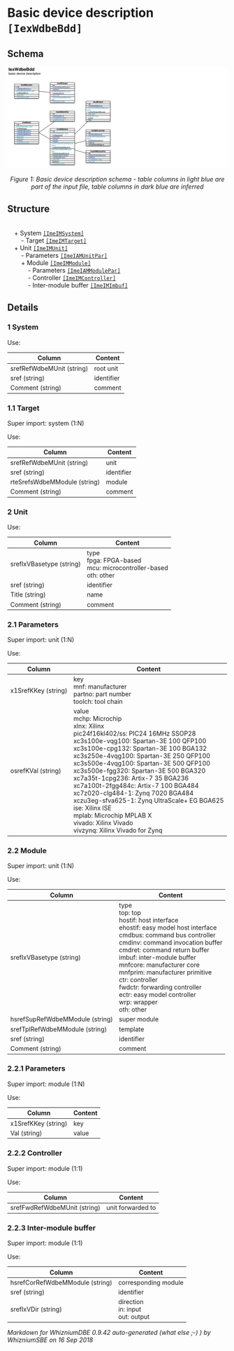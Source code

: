 Basic device description ``[IexWdbeBdd]``
===

Schema
---

![](./IexWdbeBdd.jpg)

<p align="center"><em>Figure 1: Basic device description schema - table columns in light blue are part of the input file, table columns in dark blue are inferred</em></p>

Structure
---

[//]: # (IP structure - BEGIN)

<br>&nbsp;&nbsp;&nbsp;&nbsp;\+ System [``[ImeIMSystem]``](#1-system-imeimsystem)
<br>&nbsp;&nbsp;&nbsp;&nbsp;&nbsp;&nbsp;&nbsp;&nbsp;\- Target [``[ImeIMTarget]``](#11-target-imeimtarget)
<br>&nbsp;&nbsp;&nbsp;&nbsp;\+ Unit [``[ImeIMUnit]``](#2-unit-imeimunit)
<br>&nbsp;&nbsp;&nbsp;&nbsp;&nbsp;&nbsp;&nbsp;&nbsp;\- Parameters [``[ImeIAMUnitPar]``](#21-parameters-imeiamunitpar)
<br>&nbsp;&nbsp;&nbsp;&nbsp;&nbsp;&nbsp;&nbsp;&nbsp;\+ Module [``[ImeIMModule]``](#22-module-imeimmodule)
<br>&nbsp;&nbsp;&nbsp;&nbsp;&nbsp;&nbsp;&nbsp;&nbsp;&nbsp;&nbsp;&nbsp;&nbsp;\- Parameters [``[ImeIAMModulePar]``](#221-parameters-imeiammodulepar)
<br>&nbsp;&nbsp;&nbsp;&nbsp;&nbsp;&nbsp;&nbsp;&nbsp;&nbsp;&nbsp;&nbsp;&nbsp;\- Controller [``[ImeIMController]``](#222-controller-imeimcontroller)
<br>&nbsp;&nbsp;&nbsp;&nbsp;&nbsp;&nbsp;&nbsp;&nbsp;&nbsp;&nbsp;&nbsp;&nbsp;\- Inter-module buffer [``[ImeIMImbuf]``](#223-intermodule-buffer-imeimimbuf)

[//]: # (IP structure - END)

Details
---

### 1 System

[//]: # (IP ImeIMSystem.superUse - BEGIN)

Use:

[//]: # (IP ImeIMSystem.superUse - END)

[//]: # (IP ImeIMSystem.columns - BEGIN)

Column|Content|
-|-|
srefRefWdbeMUnit (string)|root unit|
sref (string)|identifier|
Comment (string)|comment|

[//]: # (IP ImeIMSystem.columns - END)

### 1.1 Target

[//]: # (IP ImeIMTarget.superUse - BEGIN)

Super import: system (1:N)

Use:

[//]: # (IP ImeIMTarget.superUse - END)

[//]: # (IP ImeIMTarget.columns - BEGIN)

Column|Content|
-|-|
srefRefWdbeMUnit (string)|unit|
sref (string)|identifier|
rteSrefsWdbeMModule (string)|module|
Comment (string)|comment|

[//]: # (IP ImeIMTarget.columns - END)

### 2 Unit

[//]: # (IP ImeIMUnit.superUse - BEGIN)

Use:

[//]: # (IP ImeIMUnit.superUse - END)

[//]: # (IP ImeIMUnit.columns - BEGIN)

Column|Content|
-|-|
srefIxVBasetype (string)|type<br>fpga: FPGA-based<br>mcu: microcontroller-based<br>oth: other|
sref (string)|identifier|
Title (string)|name|
Comment (string)|comment|

[//]: # (IP ImeIMUnit.columns - END)

### 2.1 Parameters

[//]: # (IP ImeIAMUnitPar.superUse - BEGIN)

Super import: unit (1:N)

Use:

[//]: # (IP ImeIAMUnitPar.superUse - END)

[//]: # (IP ImeIAMUnitPar.columns - BEGIN)

Column|Content|
-|-|
x1SrefKKey (string)|key<br>mnf: manufacturer<br>partno: part number<br>toolch: tool chain|
osrefKVal (string)|value<br>mchp: Microchip<br>xlnx: Xilinx<br>pic24f16kl402/ss: PIC24 16MHz SSOP28<br>xc3s100e-vqg100: Spartan-3E 100 QFP100<br>xc3s100e-cpg132: Spartan-3E 100 BGA132<br>xc3s250e-4vqg100: Spartan-3E 250 QFP100<br>xc3s500e-4vqg100: Spartan-3E 500 QFP100<br>xc3s500e-fgg320: Spartan-3E 500 BGA320<br>xc7a35t-1cpg236: Artix-7 35 BGA236<br>xc7a100t-2fgg484c: Artix-7 100 BGA484<br>xc7z020-clg484-1: Zynq 7020 BGA484<br>xczu3eg-sfva625-1: Zynq UltraScale+ EG BGA625<br>ise: Xilinx ISE<br>mplab: Microchip MPLAB X<br>vivado: Xilinx Vivado<br>vivzynq: Xilinx Vivado for Zynq|

[//]: # (IP ImeIAMUnitPar.columns - END)

### 2.2 Module

[//]: # (IP ImeIMModule.superUse - BEGIN)

Super import: unit (1:N)

Use:

[//]: # (IP ImeIMModule.superUse - END)

[//]: # (IP ImeIMModule.columns - BEGIN)

Column|Content|
-|-|
srefIxVBasetype (string)|type<br>top: top<br>hostif: host interface<br>ehostif: easy model host interface<br>cmdbus: command bus controller<br>cmdinv: command invocation buffer<br>cmdret: command return buffer<br>imbuf: inter-module buffer<br>mnfcore: manufacturer core<br>mnfprim: manufacturer primitive<br>ctr: controller<br>fwdctr: forwarding controller<br>ectr: easy model controller<br>wrp: wrapper<br>oth: other|
hsrefSupRefWdbeMModule (string)|super module|
srefTplRefWdbeMModule (string)|template|
sref (string)|identifier|
Comment (string)|comment|

[//]: # (IP ImeIMModule.columns - END)

### 2.2.1 Parameters

[//]: # (IP ImeIAMModulePar.superUse - BEGIN)

Super import: module (1:N)

Use:

[//]: # (IP ImeIAMModulePar.superUse - END)

[//]: # (IP ImeIAMModulePar.columns - BEGIN)

Column|Content|
-|-|
x1SrefKKey (string)|key|
Val (string)|value|

[//]: # (IP ImeIAMModulePar.columns - END)

### 2.2.2 Controller

[//]: # (IP ImeIMController.superUse - BEGIN)

Super import: module (1:1)

Use:

[//]: # (IP ImeIMController.superUse - END)

[//]: # (IP ImeIMController.columns - BEGIN)

Column|Content|
-|-|
srefFwdRefWdbeMUnit (string)|unit forwarded to|

[//]: # (IP ImeIMController.columns - END)

### 2.2.3 Inter-module buffer

[//]: # (IP ImeIMImbuf.superUse - BEGIN)

Super import: module (1:1)

Use:

[//]: # (IP ImeIMImbuf.superUse - END)

[//]: # (IP ImeIMImbuf.columns - BEGIN)

Column|Content|
-|-|
hsrefCorRefWdbeMModule (string)|corresponding module|
sref (string)|identifier|
srefIxVDir (string)|direction<br>in: input<br>out: output|

[//]: # (IP ImeIMImbuf.columns - END)

<em>Markdown for WhizniumDBE 0.9.42 auto-generated (what else ;-) ) by WhizniumSBE on 16 Sep 2018</em>
